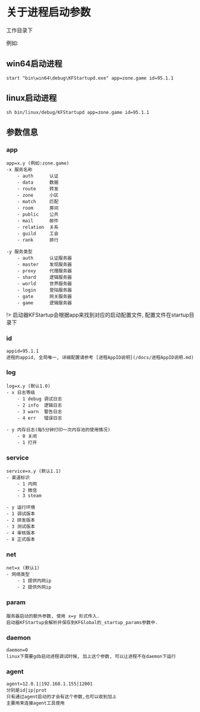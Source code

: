 # 关于进程启动参数

工作目录下

例如:

## win64启动进程

```batch
start "bin\win64\debug\KFStartupd.exe" app=zone.game id=95.1.1
```

## linux启动进程

```shell
sh bin/linux/debug/KFStartupd app=zone.game id=95.1.1
```

## 参数信息

### app
	app=x.y (例如:zone.game)
	-x 服务名称
		- auth 		认证
		- data 		数据
		- route 	转发
		- zone 		小区
		- match 	匹配
		- room 		房间
		- public 	公共
		- mail 		邮件
		- relation 	关系
		- guild		工会
		- rank		排行

	-y 服务类型
		- auth 		认证服务器
		- master 	发现服务器
		- proxy		代理服务器
		- shard		逻辑服务器
		- world		世界服务器
		- login		登陆服务器
		- gate		网关服务器
		- game		逻辑服务器


!> 启动器KFStartup会根据app来找到对应的启动配置文件, 配置文件在startup目录下

### id

	appid=95.1.1
	进程的appid, 全局唯一, 详细配置请参考 [进程AppID说明](/docs/进程AppID说明.md)

### log

	log=x.y (默认1.0)
	- x 日志等级
 	 	- 1 debug 调试日志
  		- 2 info  逻辑日志
  		- 3 warn  警告日志
  		- 4 err   错误日志

	- y 内存日志(每5分钟打印一次内存池的使用情况)
  		- 0 关闭
  		- 1 打开

### service

	service=x.y (默认1.1)
	- 渠道标识
  		- 1 内网
  		- 2 微信
  		- 3 steam

	- y 运行环境
  	- 1 调试版本
  	- 2 研发版本
  	- 3 测试版本
  	- 4 审核版本
  	- 8 正式版本

### net
	net=x (默认1)
	- 网络类型
  		- 1 提供内网ip
  		- 2 提供外网ip

### param

	服务器启动的额外参数, 使用 x=y 形式传入.
	启动器KFStartup会解析并保存到KFGlobal的_startup_params参数中.

### daemon

	daemon=0  
	linux下需要gdb启动进程调试时候, 加上这个参数, 可以让进程不在daemon下运行

### agent
	
	agent=12.0.1|192.168.1.155|12001
	分别是id|ip|prot
	只有通过agent启动的才会有这个参数,也可以收到加上
	主要用来连接agent工具使用